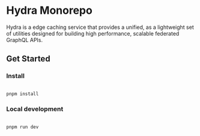 # Hydra Monorepo

Hydra is a edge caching service that provides a unified, as a lightweight set of utilities designed for building high performance, scalable federated GraphQL APIs.

## Get Started

### Install

```bash

pnpm install

```

### Local development

```bash

pnpm run dev

```
